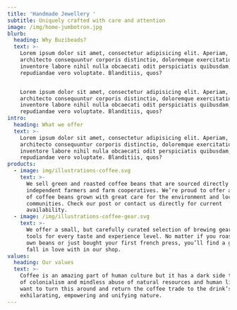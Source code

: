 ```yaml
---
title: 'Handmade Jewellery '
subtitle: Uniquely crafted with care and attention
image: /img/home-jumbotron.jpg
blurb:
  heading: Why Buzibeads?
  text: >-
    Lorem ipsum dolor sit amet, consectetur adipisicing elit. Aperiam,
    architecto consequuntur corporis distinctio, doloremque exercitationem illo
    inventore labore nihil nulla obcaecati odit perspiciatis quibusdam, repellat
    repudiandae vero voluptate. Blanditiis, quos?


    Lorem ipsum dolor sit amet, consectetur adipisicing elit. Aperiam,
    architecto consequuntur corporis distinctio, doloremque exercitationem illo
    inventore labore nihil nulla obcaecati odit perspiciatis quibusdam, repellat
    repudiandae vero voluptate. Blanditiis, quos?
intro:
  heading: What we offer
  text: >-
    Lorem ipsum dolor sit amet, consectetur adipisicing elit. Aperiam,
    architecto consequuntur corporis distinctio, doloremque exercitationem illo
    inventore labore nihil nulla obcaecati odit perspiciatis quibusdam, repellat
    repudiandae vero voluptate. Blanditiis, quos?
products:
  - image: img/illustrations-coffee.svg
    text: >-
      We sell green and roasted coffee beans that are sourced directly from
      independent farmers and farm cooperatives. We’re proud to offer a variety
      of coffee beans grown with great care for the environment and local
      communities. Check our post or contact us directly for current
      availability.
  - image: /img/illustrations-coffee-gear.svg
    text: >-
      We offer a small, but carefully curated selection of brewing gear and
      tools for every taste and experience level. No matter if you roast your
      own beans or just bought your first french press, you’ll find a gadget to
      fall in love with in our shop.
values:
  heading: Our values
  text: >-
    Coffee is an amazing part of human culture but it has a dark side too – one
    of colonialism and mindless abuse of natural resources and human lives. We
    want to turn this around and return the coffee trade to the drink’s
    exhilarating, empowering and unifying nature.
---
```


